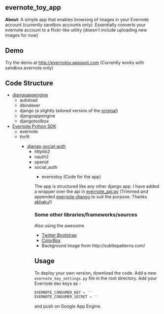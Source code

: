 <h2>evernote_toy_app</h2>

<strong>About</strong>: 
A simple app that enables browsing of images in your Evernote account (currently sandbox accounts only).
Essentially converts your evernote account to a flickr-like utility (doesn't include uploading new images for now)

<h2>Demo</h2>

Try the demo at http://evernotoy.appspot.com (Currently works with sandbox.evernote only)

<h2>Code Structure</h2>

<ul>
<li><a href="https://github.com/django-nonrel/djangoappengine">djangoappengine</a>
    <ul>
        <li>autoload</li>
        <li>dbindexer</li>
        <li>django (a slightly tailored version of the <a href="https://www.djangoproject.com/">original</a>)</li>
        <li>djangoappengine</li>
        <li>djangotoolbox</li>
    </ul>
</li>
<li><a href="https://github.com/evernote/evernote-sdk-python">Evernote Python SDK</a>
    <ul>
        <li>evernote</li>
        <li>thrift</li>
    <ul>
</li>
<li><a href="https://github.com/omab/django-social-auth">django-social-auth</a>
    <ul>
        <li>httplib2</li>
        <li>oauth2</li>
        <li>openid</li>
        <li>social_auth</li>
    <ul>
</li>
<li>evernotoy (Code for the app)</li>
</ul>


The app is structured like any other django app. I have added a wrapper over the api in <a href="https://github.com/rahul342/evernote_toy_app/blob/master/evernotoy/evernote_api.py">evernote_api.py</a> (Trimmed and appended <a href="https://github.com/akhaku/evernote-django">evernote-django</a> to suit the purpose. Thanks <a href="https://github.com/akhaku">akhaku</a>!)

<h3> Some other libraries/frameworks/sources </h3>
Also using the awesome 
<ul>
<li><a href="http://twitter.github.com/bootstrap/">Twitter Bootstrap</a></li>
<li><a href="http://www.jacklmoore.com/colorbox">ColorBox</a></li>
<li>Background image from http://subtlepatterns.com/</li>
</ul>



<h2>Usage</h2>

To deploy your own version, download the code. Add a new ```evernote_key_settings.py``` file in the root directory. Add your Evernote dev keys as -
```python
EVERNOTE_CONSUMER_KEY = ''
EVERNOTE_CONSUMER_SECRET = ''
```
and push on Google App Engine.
    